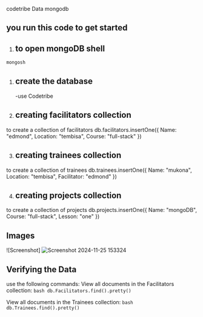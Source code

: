 codetribe Data mongodb 

## you run this code to get started
1. ## to open mongoDB shell

```bash
mongosh
```

1. ## create the database
   -use Codetribe

2. ## creating facilitators collection
to create a collection of facilitators
  db.facilitators.insertOne({
  Name: "edmond",
  Location: "tembisa",
  Course: "full-stack"
})

3. ## creating trainees collection
to create a collection of trainees
  db.trainees.insertOne({
  Name: "mukona",
  Location: "tembisa",
  Facilitator: "edmond"
})

4. ## creating projects collection
to create a collection of projects
  db.projects.insertOne({
  Name: "mongoDB",
  Course: "full-stack",
  Lesson: "one"
})

## Images
![Screenshot]
![Screenshot 2024-11-25 153324](https://github.com/user-attachments/assets/3e030c91-6d23-4f1e-b0f7-9ec7097d61b7)


## Verifying the Data
 use the following commands:
View all documents in the Facilitators collection:
      ```bash
      db.Facilitators.find().pretty()
      ```

View all documents in the Trainees collection:
      ```bash
     db.Trainees.find().pretty()
      ```
 
